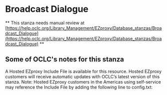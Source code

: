 # Broadcast Dialogue
** This stanza needs manual review at [https://help.oclc.org/Library_Management/EZproxy/Database_stanzas/Broadcast_Dialogue](https://help.oclc.org/Library_Management/EZproxy/Database_stanzas/Broadcast_Dialogue) **

## Some of OCLC's notes for this stanza

A Hosted EZproxy Include File is available for this resource. Hosted EZproxy customers will receive automatic updates with OCLC&rsquo;s latest version of this stanza. Note: Hosted EZproxy customers in the Americas using self-service may reference the Include File by adding the following line to config.txt:

&nbsp;

&nbsp;
